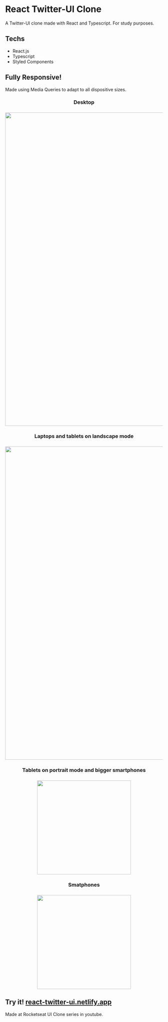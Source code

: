 # React Twitter-UI Clone

A Twitter-UI clone made with React and Typescript. For study purposes.

## Techs

-   React.js
-   Typescript
-   Styled Components

## Fully Responsive!

Made using Media Queries to adapt to all dispositive sizes.

<div align="center">
<h3>Desktop<h3>
<img src="https://user-images.githubusercontent.com/57734796/87115251-16414980-c249-11ea-957c-eb557effb6d2.png" width="1000" />
</div>

<div align="center">
<h3>Laptops and tablets on landscape mode<h3>
<img src="https://user-images.githubusercontent.com/57734796/87114171-4a673b00-c246-11ea-81a4-939683401b6d.png" width="1000" />
</div>

<div align="center">
<h3>Tablets on portrait mode and bigger smartphones<h3>
<img src="https://user-images.githubusercontent.com/57734796/87114529-340daf00-c247-11ea-8f57-4f1ac532755b.png" width="300" />
</div>

<div align="center">
<h3>Smatphones<h3>
<img src="https://user-images.githubusercontent.com/57734796/87114589-59022200-c247-11ea-9946-66e446bb46c0.png" width="300" />
</div>

## Try it! [react-twitter-ui.netlify.app](https://react-twitter-ui.netlify.app/)

Made at Rocketseat UI Clone series in youtube.
